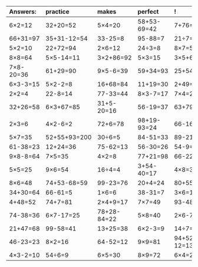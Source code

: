 | Answers: | practice | makes | perfect | ! |
| :--- | :--- | :--- | :--- | :--- |
| 6×2=12 | 32+20=52 | 5×4=20 | 58+53-69=42 | 7+76=83 | 
| 66+31=97 | 35+31-12=54 | 33-25=8 | 95-88=7 | 21÷7=3 | 
| 5×2=10 | 22+72=94 | 2×6=12 | 24÷3=8 | 8×7=56 | 
| 8×8=64 | 5×5-14=11 | 3×2+86=92 | 5×3=15 | 3×5+66=81 | 
| 7×8-20=36 | 61+29=90 | 9×5-6=39 | 59+34=93 | 25+54=79 | 
| 6×3-3=15 | 5×2-2=8 | 16+68=84 | 11+19=30 | 2+49=51 | 
| 2×2=4 | 22-8=14 | 77-33=44 | 8×3-7=17 | 7×4=28 | 
| 32+26=58 | 6×3+67=85 | 31+5-20=16 | 56-19=37 | 63+79-78=64 | 
| 2×3=6 | 4×2-6=2 | 72+6=78 | 98+19-93=24 | 66-16=50 | 
| 5×7=35 | 52+55+93=200 | 30÷6=5 | 84-51=33 | 89-21=68 | 
| 61-38=23 | 12+24=36 | 75-62=13 | 56-30=26 | 54-9=45 | 
| 9×8-8=64 | 7×5=35 | 4×2=8 | 77+21=98 | 66-22=44 | 
| 5×5=25 | 9×6=54 | 16÷4=4 | 3+54-40=17 | 4×8=32 | 
| 8×6=48 | 74+53-68=59 | 99-23=76 | 20+4=24 | 80+55+6=141 | 
| 34+30=64 | 66-61=5 | 1×6=6 | 38-31=7 | 3×6=18 | 
| 4+48=52 | 74+7=81 | 2×4+9=17 | 7×7=49 | 93-48=45 | 
| 74-38=36 | 6×7-17=25 | 78+28-84=22 | 5×8=40 | 2×6-7=5 | 
| 21+47=68 | 99-58=41 | 13+25=38 | 6×2-3=9 | 14÷7=2 | 
| 46-23=23 | 8×2=16 | 64-52=12 | 9×9=81 | 94+52-12=134 | 
| 4×3-2=10 | 54÷6=9 | 6×5=30 | 8×9=72 | 6×4=24 | 
